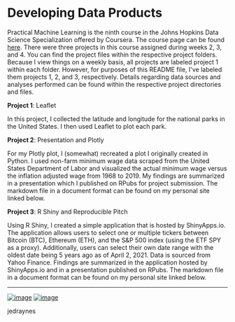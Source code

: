 # Developing Data Products

Practical Machine Learning is the ninth course in the Johns Hopkins Data Science Specialization offered by Coursera. The course page can be found [here](https://www.coursera.org/learn/data-products). There were three projects in this course assigned during weeks 2, 3, and 4. You can find the project files within the respective project folders. Because I view things on a weekly basis, all projects are labeled project 1 within each folder. However, for purposes of this README file, I've labeled them projects 1, 2, and 3, respectively. Details regarding data sources and analyses performed can be found within the respective project directories and files.

**Project 1**: Leaflet

In this project, I collected the latitude and longitude for the national parks in the United States. I then used Leaflet to plot each park.

**Project 2**: Presentation and Plotly

For my Plotly plot, I (somewhat) recreated a plot I originally created in Python. I used non-farm minimum wage data scraped from the United States Department of Labor and visualized the actual minimum wage versus the inflation adjusted wage from 1968 to 2019. My findings are summarized in a presentation which I published on RPubs for project submission. The markdown file in a document format can be found on my personal site linked below.

**Project 3**: R Shiny and Reproducible Pitch

Using R Shiny, I created a simple application that is hosted by ShinyApps.io. The application allows users to select one or multiple tickers between Bitcoin (BTC), Ethereum (ETH), and the S&P 500 index (using the ETF SPY as a proxy). Additionally, users can select their own date range with the oldest date being 5 years ago as of April 2, 2021. Data is sourced from Yahoo Finance. Findings are summarized in the application hosted by ShinyApps.io and in a presentation published on RPubs. The markdown file in a document format can be found on my personal site linked below.



---
[![image](https://img.shields.io/badge/Personal%20Site-%20-informational?style=flat-square&logo=appveyor)](https://www.jedraynes.com/)
[![image](https://img.shields.io/badge/LinkedIn-%20-informational?style=flat-square&logo=appveyor)](https://www.linkedin.com/in/jedraynes/)

jedraynes